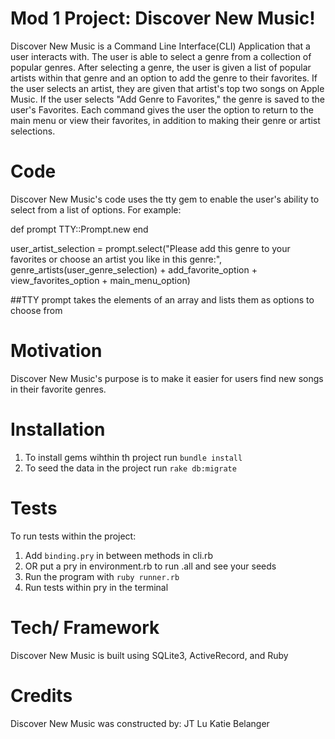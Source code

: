 # Mod 1 Project: Discover New Music!
Discover New Music is a Command Line Interface(CLI) Application that a user interacts with. The user is able to select a genre from a collection of popular genres. After selecting a genre, the user is given a list of popular artists within that genre and an option to add the genre to their favorites. If the user selects an artist, they are given that artist's top two songs on Apple Music. If the user selects "Add Genre to Favorites," the genre is saved to the user's Favorites. Each command gives the user the option to return to the main menu or view their favorites, in addition to making their genre or artist selections.


# Code
Discover New Music's code uses the tty gem to enable the user's ability to select from a list of options. For example:

 def prompt
        TTY::Prompt.new
  end 

 user_artist_selection = prompt.select("Please add this genre to your favorites or choose an artist you like in this genre:", genre_artists(user_genre_selection) + add_favorite_option + view_favorites_option + main_menu_option)

 ##TTY prompt takes the elements of an array and lists them as options to choose from


# Motivation
Discover New Music's purpose is to make it easier for users find new songs in their favorite genres.


# Installation
1. To install gems wihthin th project run `bundle install`
2. To seed the data in the project run `rake db:migrate`


# Tests
To run tests within the project:
 1. Add `binding.pry` in between methods in cli.rb 
 2. OR put a pry in environment.rb to run <ModelName>.all and see your seeds
 3. Run the program with `ruby runner.rb`
 4. Run tests within pry in the terminal


 # Tech/ Framework
Discover New Music is built using SQLite3, ActiveRecord, and Ruby


# Credits

Discover New Music was constructed by:
  JT Lu
  Katie Belanger


